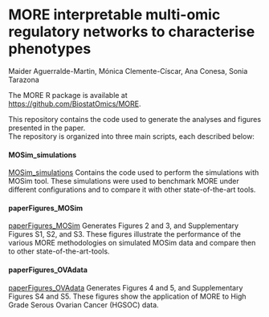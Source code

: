 # MORE interpretable multi-omic regulatory networks to characterise phenotypes

Maider Aguerralde-Martin, Mónica Clemente-Císcar, Ana Conesa, Sonia Tarazona

The MORE R package is available at <https://github.com/BiostatOmics/MORE>.

This repository contains the code used to generate the analyses and figures presented in the paper.  
The repository is organized into three main scripts, each described below:

#### MOSim_simulations
  
[MOSim_simulations](MOSim_simulations.R) Contains the code used to perform the simulations with MOSim tool. These simulations were used to benchmark MORE under different configurations and to compare it with other state-of-the-art tools.

#### paperFigures_MOSim
  
[paperFigures_MOSim](paperFigures_MOSim.R) Generates Figures 2 and 3, and Supplementary Figures S1, S2, and S3. These figures illustrate the performance of the various MORE methodologies on simulated MOSim data and compare then to other state-of-the-art-tools.

#### paperFigures_OVAdata  

[paperFigures_OVAdata](paperFigures_OVAdata.R) Generates Figures 4 and 5, and Supplementary Figures S4 and S5. These figures show the application of MORE to High Grade Serous Ovarian Cancer (HGSOC) data.

